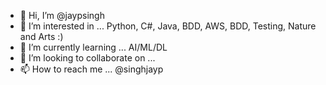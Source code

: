 - 👋 Hi, I’m @jaypsingh
- 👀 I’m interested in ... Python, C#, Java, BDD, AWS, BDD, Testing, Nature and Arts :)
- 🌱 I’m currently learning ... AI/ML/DL
- 💞️ I’m looking to collaborate on ...
- 📫 How to reach me ... @singhjayp

<!---
jaypsingh/jaypsingh is a ✨ special ✨ repository because its `README.md` (this file) appears on your GitHub profile.
You can click the Preview link to take a look at your changes.
--->

